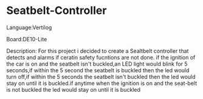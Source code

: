 # Seatbelt-Controller

Language:Vertilog 

Board:DE10-Lite

Description: For this project i decided to create a Sealtbelt controller that detects and alarms if ceratin safety fucntions are not done.
if the ignition of the car is on and the seatbelt isn't buckled,an LED light would blink for 5 seconds,if within the 5 second the seatbelt is buckled then the led would turn off,if within the 5 seconds the seatbelt isn't buckled then the led would stay on until it is buckled.if anytime when the ignition is on and the seat-belt is not buckled the led would stay on until it is buckled
